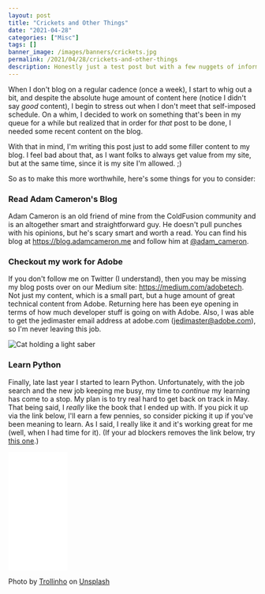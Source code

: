 ```yaml
---
layout: post
title: "Crickets and Other Things"
date: "2021-04-28"
categories: ["Misc"]
tags: []
banner_image: /images/banners/crickets.jpg
permalink: /2021/04/28/crickets-and-other-things
description: Honestly just a test post but with a few nuggets of information
---
```


When I don't blog on a regular cadence (once a week), I start to whig out a bit, and despite the absolute huge amount of content here (notice I didn't say *good* content), I begin to stress out when I don't meet that self-imposed schedule. On a whim, I decided to work on something that's been in my queue for a while but realized that in order for *that* post to be done, I needed some recent content on the blog. 

With that in mind, I'm writing this post just to add some filler content to my blog. I feel bad about that, as I want folks to always get value from my site, but at the same time, since it is my site I'm allowed. ;)

So as to make this more worthwhile, here's some things for you to consider:

### Read Adam Cameron's Blog

Adam Cameron is an old friend of mine from the ColdFusion community and is an altogether smart and straightforward guy. He doesn't pull punches with his opinions, but he's scary smart and worth a read. You can find his blog at <https://blog.adamcameron.me> and follow him at [@adam_cameron](https://twitter.com/adam_cameron).

### Checkout my work for Adobe

If you don't follow me on Twitter (I understand), then you may be missing my blog posts over on our Medium site: <https://medium.com/adobetech>. Not just my content, which is a small part, but a huge amount of great technical content from Adobe. Returning here has been eye opening in terms of how much developer stuff is going on with Adobe. Also, I was able to get the jedimaster email address at adobe.com (jedimaster@adobe.com), so I'm never leaving this job.

<p>
<img data-src="https://static.raymondcamden.com/images/2021/04/cat_saber.png" alt="Cat holding a light saber" class="lazyload imgborder imgcenter">
</p>

### Learn Python

Finally, late last year I started to learn Python. Unfortunately, with the job search and the new job keeping me busy, my time to *continue* my learning has come to a stop. My plan is to try real hard to get back on track in May. That being said, I *really* like the book that I ended up with. If you pick it up via the link below, I'll earn a few pennies, so consider picking it up if you've been meaning to learn. As I said, I really like it and it's working great for me (well, when I had time for it). (If your ad blockers removes the link below, try [this one](https://www.amazon.com/gp/product/1593279280/ref=as_li_qf_asin_il_tl?ie=UTF8&tag=raymondcamd06-20&creative=9325&linkCode=as2&creativeASIN=1593279280&linkId=f3caa67c9b3a65eaa1f268642c66e3ee).)

<iframe style="width:120px;height:240px;" marginwidth="0" marginheight="0" scrolling="no" frameborder="0" src="//ws-na.amazon-adsystem.com/widgets/q?ServiceVersion=20070822&OneJS=1&Operation=GetAdHtml&MarketPlace=US&source=ac&ref=qf_sp_asin_til&ad_type=product_link&tracking_id=raymondcamd06-20&marketplace=amazon&amp;region=US&placement=1593279280&asins=1593279280&linkId=d753a7ebc6593c93c8e2ceebab1bc63f&show_border=true&link_opens_in_new_window=true&price_color=333333&title_color=0066c0&bg_color=ffffff">
    </iframe>

Photo by <a href="https://unsplash.com/@trollinho?utm_source=unsplash&utm_medium=referral&utm_content=creditCopyText">Trollinho</a> on <a href="https://unsplash.com/s/photos/crickets?utm_source=unsplash&utm_medium=referral&utm_content=creditCopyText">Unsplash</a>
  